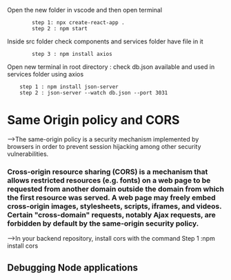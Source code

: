 Open the new folder in vscode and then open terminal

            step 1: npx create-react-app .
            step 2 : npm start

Inside src folder check components and services folder have file in it

            step 3 : npm install axios

Open  new terminal in root directory : check db.json available and used in services folder using axios

        step 1 : npm install json-server 
        step 2 : json-server --watch db.json --port 3031


# Same Origin policy and CORS
-->The same-origin policy is a security mechanism implemented by browsers in order to prevent session hijacking among other security vulnerabilities.


### Cross-origin resource sharing (CORS) is a mechanism that allows restricted resources (e.g. fonts) on a web page to be requested from another domain outside the domain from which the first resource was served. A web page may freely embed cross-origin images, stylesheets, scripts, iframes, and videos. Certain "cross-domain" requests, notably Ajax requests, are forbidden by default by the same-origin security policy.


-->In your backend repository, install cors with the command
                Step 1 :npm install cors

## Debugging Node applications